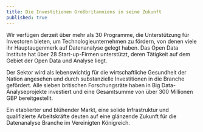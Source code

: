 ```yaml
---
title: Die Investitionen Großbritanniens in seine Zukunft
published: true
---
```

Wir verfügen derzeit über mehr als 30 Programme, die Unterstützung für Investoren bieten, um Technologieunternehmen zu fördern, von denen viele ihr Hauptaugenmerk auf Datenanalyse gelegt haben. Das Open Data Institute hat über 28 Start-up-Firmen unterstützt, deren Tätigkeit auf dem Gebiet der Open Data und Analyse liegt.

Der Sektor wird als lebenswichtig für die wirtschaftliche Gesundheit der Nation angesehen und durch substanzielle Investitionen in die Branche gefördert. Alle sieben britischen Forschungsräte haben in Big Data-Analyseprojekte investiert und eine Gesamtsumme von über 300 Millionen GBP bereitgestellt.  

Ein etablierter und blühender Markt, eine solide Infrastruktur und qualifizierte Arbeitskräfte deuten auf eine glänzende Zukunft für die Datenanalyse Branche im Vereinigten Königreich.
